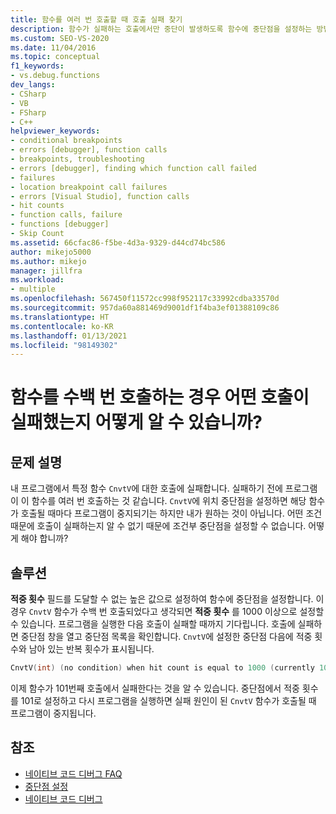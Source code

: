 ```yaml
---
title: 함수를 여러 번 호출할 때 호출 실패 찾기
description: 함수가 실패하는 호출에서만 중단이 발생하도록 함수에 중단점을 설정하는 방법을 확인합니다.
ms.custom: SEO-VS-2020
ms.date: 11/04/2016
ms.topic: conceptual
f1_keywords:
- vs.debug.functions
dev_langs:
- CSharp
- VB
- FSharp
- C++
helpviewer_keywords:
- conditional breakpoints
- errors [debugger], function calls
- breakpoints, troubleshooting
- errors [debugger], finding which function call failed
- failures
- location breakpoint call failures
- errors [Visual Studio], function calls
- hit counts
- function calls, failure
- functions [debugger]
- Skip Count
ms.assetid: 66cfac86-f5be-4d3a-9329-d44cd74bc586
author: mikejo5000
ms.author: mikejo
manager: jillfra
ms.workload:
- multiple
ms.openlocfilehash: 567450f11572cc998f952117c33992cdba33570d
ms.sourcegitcommit: 957da60a881469d9001df1f4ba3ef01388109c86
ms.translationtype: HT
ms.contentlocale: ko-KR
ms.lasthandoff: 01/13/2021
ms.locfileid: "98149302"
---
```

# <a name="when-calling-a-function-hundreds-of-times-how-do-i-know-which-call-failed"></a>함수를 수백 번 호출하는 경우 어떤 호출이 실패했는지 어떻게 알 수 있습니까?
## <a name="problem-description"></a>문제 설명
 내 프로그램에서 특정 함수 `CnvtV`에 대한 호출에 실패합니다. 실패하기 전에 프로그램이 이 함수를 여러 번 호출하는 것 같습니다. `CnvtV`에 위치 중단점을 설정하면 해당 함수가 호출될 때마다 프로그램이 중지되기는 하지만 내가 원하는 것이 아닙니다. 어떤 조건 때문에 호출이 실패하는지 알 수 없기 때문에 조건부 중단점을 설정할 수 없습니다. 어떻게 해야 합니까?

## <a name="solution"></a>솔루션
 **적중 횟수** 필드를 도달할 수 없는 높은 값으로 설정하여 함수에 중단점을 설정합니다. 이 경우 `CnvtV` 함수가 수백 번 호출되었다고 생각되면 **적중 횟수** 를 1000 이상으로 설정할 수 있습니다. 프로그램을 실행한 다음 호출이 실패할 때까지 기다립니다. 호출에 실패하면 중단점 창을 열고 중단점 목록을 확인합니다. `CnvtV`에 설정한 중단점 다음에 적중 횟수와 남아 있는 반복 횟수가 표시됩니다.

```cpp
CnvtV(int) (no condition) when hit count is equal to 1000 (currently 101)
```

 이제 함수가 101번째 호출에서 실패한다는 것을 알 수 있습니다. 중단점에서 적중 횟수를 101로 설정하고 다시 프로그램을 실행하면 실패 원인이 된 `CnvtV` 함수가 호출될 때 프로그램이 중지됩니다.

## <a name="see-also"></a>참조
- [네이티브 코드 디버그 FAQ](../debugger/debugging-native-code-faqs.md)
- [중단점 설정](/previous-versions/ktf38f66(v=vs.100))
- [네이티브 코드 디버그](../debugger/debugging-native-code.md)